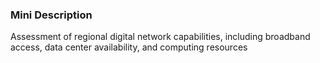 ### Mini Description

Assessment of regional digital network capabilities, including broadband access, data center availability, and computing resources
